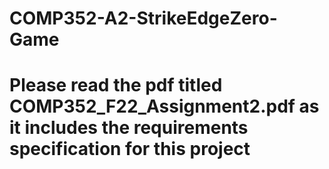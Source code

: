 # COMP352-A2-StrikeEdgeZero-Game
# Please read the pdf titled COMP352_F22_Assignment2.pdf as it includes the requirements specification for this project
